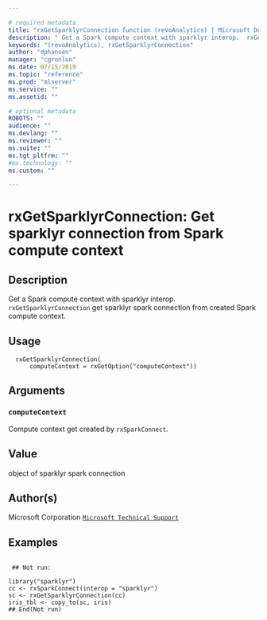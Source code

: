 ```yaml
--- 

# required metadata 
title: "rxGetSparklyrConnection function (revoAnalytics) | Microsoft Docs" 
description: " Get a Spark compute context with sparklyr interop.  rxGetSparklyrConnection get sparklyr spark connection from created Spark compute context. " 
keywords: "(revoAnalytics), rxGetSparklyrConnection" 
author: "dphansen" 
manager: "cgronlun" 
ms.date: 07/15/2019
ms.topic: "reference" 
ms.prod: "mlserver" 
ms.service: "" 
ms.assetid: "" 

# optional metadata 
ROBOTS: "" 
audience: "" 
ms.devlang: "" 
ms.reviewer: "" 
ms.suite: "" 
ms.tgt_pltfrm: "" 
#ms.technology: "" 
ms.custom: "" 

--- 
```



 # rxGetSparklyrConnection: Get sparklyr connection from Spark compute context 
 ## Description
  Get a Spark compute context with sparklyr interop.
 `rxGetSparklyrConnection` get sparklyr spark connection from created Spark compute context.


 ## Usage

```   
  rxGetSparklyrConnection(
      computeContext = rxGetOption("computeContext"))

```


 ## Arguments



 ### `computeContext`
 Compute context get created by `rxSparkConnect`. 




 ## Value

object of sparklyr spark connection


 ## Author(s)
 Microsoft Corporation [`Microsoft Technical Support`](https://go.microsoft.com/fwlink/?LinkID=698556&clcid=0x409)



 ## Examples

 ```

  ## Not run:

library("sparklyr")
cc <- rxSparkConnect(interop = "sparklyr")
sc <- rxGetSparklyrConnection(cc)
iris_tbl <- copy_to(sc, iris)
 ## End(Not run) 
```

